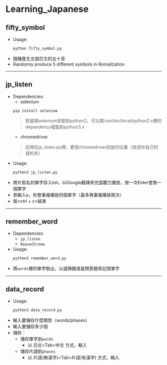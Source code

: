 # Learning_Japanese
## fifty_symbol
  * Usage:
    ```bash
    python fifty_symbol.py
    ```
  * 隨機產生五個日文的五十音
  * Randomly produce 5 different symbols in Romalization

---
## jp_listen
  * Dependencies:
    + selenium
    ```
    pip install selenium
    ```
     > 若是將selenium安裝到python2，可以將/usr/bin/local/python2.x裡的dependency複製到python3.x
    + chromedriver
     > 記得在jp_listen.py裡，更改chromedriver存放的位置（改成你自己的資料夾）
  * Usage:
    ```bash
    python3 jp_listen.py
    ```
  * 將片假名的單字存入list，以Google翻譯來充當聽力播放，按一次Enter會換一個單字
  * 若輸入a，則會重複播放同個單字（最多再重複播放兩次）
  * 按<ctrl + c>結束
  
---
## remember_word
 * Dependencies:
   + ```jp_listen```
   + ```ReuseChrome```
 * Usage:
   ```bash
   python3 remember_word.py
   ```
 * 將```words```裡的單字取出，以選擇題或是問答題來記憶單字
 
---
## data_record
  * Usage:
    ```bash
    python3 data_record.py
    ```
  * 輸入要儲存什麼類型（words/phases）
  * 輸入要儲存多少個
  * 儲存：
    * 儲存單字到```words```
      + 以 日文\<Tab\>中文 方式，輸入
    * 儲存片語到```phases```
      + 以 片語(無漢字)\<Tab\>片語(有漢字) 方式，輸入

